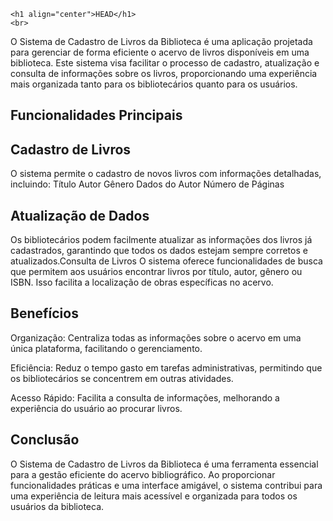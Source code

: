 <p align="center">
 
    <h1 align="center">HEAD</h1>
    <br>
</p>

O Sistema de Cadastro de Livros da Biblioteca é uma aplicação projetada para gerenciar de forma eficiente o acervo de livros disponíveis em uma biblioteca. Este sistema visa facilitar o processo de cadastro, atualização e consulta de informações sobre os livros, proporcionando uma experiência mais organizada tanto para os bibliotecários quanto para os usuários.

 
Funcionalidades Principais
-------------------

## Cadastro de Livros

O sistema permite o cadastro de novos livros com informações detalhadas, incluindo:
Título
Autor
Gênero
Dados do Autor
Número de Páginas

## Atualização de Dados 
Os bibliotecários podem facilmente atualizar as informações dos livros já cadastrados, garantindo que todos os dados estejam sempre corretos e atualizados.Consulta de Livros
O sistema oferece funcionalidades de busca que permitem aos usuários encontrar livros por título, autor, gênero ou ISBN. Isso facilita a localização de obras específicas no acervo.


Benefícios
-------------------

Organização: Centraliza todas as informações sobre o acervo em uma única plataforma, facilitando o gerenciamento.

Eficiência: Reduz o tempo gasto em tarefas administrativas, permitindo que os bibliotecários se concentrem em outras atividades.

Acesso Rápido: Facilita a consulta de informações, melhorando a experiência do usuário ao procurar livros.


Conclusão
-------------------

O Sistema de Cadastro de Livros da Biblioteca é uma ferramenta essencial para a gestão eficiente do acervo bibliográfico. Ao proporcionar funcionalidades práticas e uma interface amigável, o sistema contribui para uma experiência de leitura mais acessível e organizada para todos os usuários da biblioteca.


